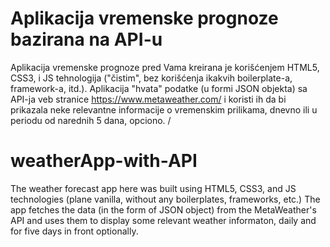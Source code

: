 # Aplikacija vremenske prognoze bazirana na API-u

Aplikacija vremenske prognoze pred Vama kreirana je korišćenjem HTML5, CSS3, i JS tehnologija ("čistim", bez korišćenja ikakvih boilerplate-a, framework-a, itd.). Aplikacija "hvata" podatke (u formi JSON objekta) sa API-ja veb stranice https://www.metaweather.com/ i koristi ih da bi prikazala neke relevantne informacije o vremenskim prilikama, dnevno ili u periodu od narednih 5 dana, opciono.
/
# weatherApp-with-API

The weather forecast app here was built using HTML5, CSS3, and JS technologies (plane vanilla, without any boilerplates, frameworks, etc.)
The app fetches the data (in the form of JSON object) from the MetaWeather's API and uses them to display some relevant weather informaton, daily and for five days in front optionally.
